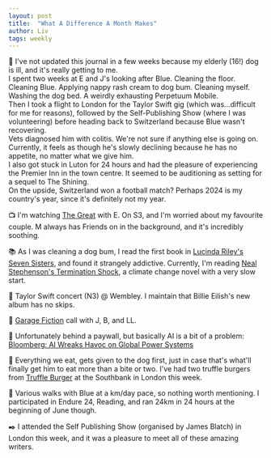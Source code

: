 ```yaml
---
layout: post
title:  "What A Difference A Month Makes"
author: Liv
tags: weekly
---
```

💭 I've not updated this journal in a few weeks because my elderly (16!) dog is ill, and it's really getting to me.  
I spent two weeks at E and J's looking after Blue. Cleaning the floor. Cleaning Blue. Applying nappy rash cream to dog bum. Cleaning myself. Washing the dog bed. A weirdly exhausting Perpetuum Mobile.  
Then I took a flight to London for the Taylor Swift gig (which was...difficult for me for reasons), followed by the Self-Publishing Show (where I was volunteering) before heading back to Switzerland because Blue wasn't recovering.  
Vets diagnosed him with colitis. We're not sure if anything else is going on.  
Currently, it feels as though he's slowly declining because he has no appetite, no matter what we give him.  
I also got stuck in Luton for 24 hours and had the pleasure of experiencing the Premier Inn in the town centre. It seemed to be auditioning as setting for a sequel to The Shining.  
On the upside, Switzerland won a football match? Perhaps 2024 is my country's year, since it's definitely not my year.  

📺 I'm watching [The Great](https://www.imdb.com/title/tt2235759/) with E. On S3, and I'm worried about my favourite couple. M always has Friends on in the background, and it's incredibly soothing.  

📚 As I was cleaning a dog bum, I read the first book in [Lucinda Riley's Seven Sisters](https://lucindariley.co.uk/seven-sisters-series/), and found it strangely addictive.
Currently, I'm reading [Neal Stephenson's Termination Shock](https://www.goodreads.com/book/show/57094295-termination-shock), a climate change novel with a very slow start.  

🎵 Taylor Swift concert (N3) @ Wembley. I maintain that Billie Eilish's new album has no skips.  

💜 [Garage Fiction](https://www.garagefiction.com) call with J, B, and LL.  

🔗 Unfortunately behind a paywall, but basically AI is a bit of a problem: [Bloomberg: AI Wreaks Havoc on Global Power Systems](https://www.bloomberg.com/graphics/2024-ai-data-centers-power-grids)  

🍴 Everything we eat, gets given to the dog first, just in case that's what'll finally get him to eat more than a bite or two. I've had two truffle burgers from [Truffle Burger](https://www.truffle-london.co.uk/) at the Southbank in London this week.  

🏃 Various walks with Blue at a km/day pace, so nothing worth mentioning. I participated in Endure 24, Reading, and ran 24km in 24 hours at the beginning of June though.  

✒️ I attended the Self Publishing Show (organised by James Blatch) in London this week, and it was a pleasure to meet all of these amazing writers.  